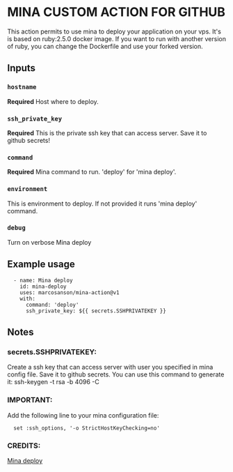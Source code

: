 # MINA CUSTOM ACTION FOR GITHUB

This action permits to use mina to deploy your application on your vps.
It's is based on ruby:2.5.0 docker image. If you want to run with another version of ruby, you can change the Dockerfile and use your forked version.

## Inputs

### `hostname`

**Required** Host where to deploy.

### `ssh_private_key`

**Required** This is the private ssh key that can access server. Save it to github secrets!

### `command`

**Required** Mina command to run. 'deploy' for 'mina deploy'.

### `environment`

This is environment to deploy. If not provided it runs 'mina deploy' command.

### `debug`

Turn on verbose Mina deploy

## Example usage

```
  - name: Mina deploy
    id: mina-deploy
    uses: marcosanson/mina-action@v1
    with:
      command: 'deploy'
      ssh_private_key: ${{ secrets.SSHPRIVATEKEY }}
```

## Notes

### secrets.SSHPRIVATEKEY:

Create a ssh key that can access server with user you specified in mina config file. Save it to github secrets. You can use this command to generate it: ssh-keygen -t rsa -b 4096 -C

### IMPORTANT:

Add the following line to your mina configuration file:

```
  set :ssh_options, '-o StrictHostKeyChecking=no'
```

### CREDITS:

[Mina deploy](https://github.com/mina-deploy/mina)
